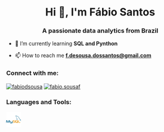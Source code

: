 <h1 align="center">Hi 👋, I'm Fábio Santos</h1>
<h3 align="center">A passionate data analytics from Brazil</h3>

- 🌱 I’m currently learning **SQL and Pynthon**

- 📫 How to reach me **f.desousa.dossantos@gmail.com**

<h3 align="left">Connect with me:</h3>
<p align="left">
<a href="https://linkedin.com/in/fabiodsousa" target="blank"><img align="center" src="https://raw.githubusercontent.com/rahuldkjain/github-profile-readme-generator/master/src/images/icons/Social/linked-in-alt.svg" alt="fabiodsousa" height="30" width="40" /></a>
<a href="https://instagram.com/fabio.sousaf" target="blank"><img align="center" src="https://raw.githubusercontent.com/rahuldkjain/github-profile-readme-generator/master/src/images/icons/Social/instagram.svg" alt="fabio.sousaf" height="30" width="40" /></a>
</p>

<h3 align="left">Languages and Tools:</h3>
<p align="left"> <a href="https://www.mysql.com/" target="_blank" rel="noreferrer"> <img src="https://raw.githubusercontent.com/devicons/devicon/master/icons/mysql/mysql-original-wordmark.svg" alt="mysql" width="40" height="40"/> </a> </p>
